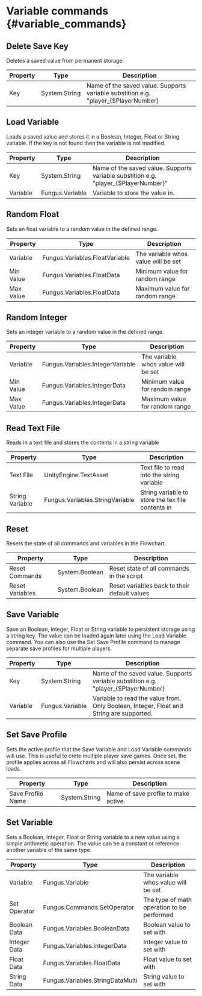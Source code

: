 # Variable commands {#variable_commands}

## Delete Save Key
Deletes a saved value from permanent storage.

Property | Type | Description
 --- | --- | ---
Key | System.String | Name of the saved value. Supports variable substition e.g. "player_{$PlayerNumber}

## Load Variable
Loads a saved value and stores it in a Boolean, Integer, Float or String variable. If the key is not found then the variable is not modified.

Property | Type | Description
 --- | --- | ---
Key | System.String | Name of the saved value. Supports variable substition e.g. "player_{$PlayerNumber}"
Variable | Fungus.Variable | Variable to store the value in.

## Random Float
Sets an float variable to a random value in the defined range.

Property | Type | Description
 --- | --- | ---
Variable | Fungus.Variables.FloatVariable | The variable whos value will be set
Min Value | Fungus.Variables.FloatData | Minimum value for random range
Max Value | Fungus.Variables.FloatData | Maximum value for random range

## Random Integer
Sets an integer variable to a random value in the defined range.

Property | Type | Description
 --- | --- | ---
Variable | Fungus.Variables.IntegerVariable | The variable whos value will be set
Min Value | Fungus.Variables.IntegerData | Minimum value for random range
Max Value | Fungus.Variables.IntegerData | Maximum value for random range

## Read Text File
Reads in a text file and stores the contents in a string variable

Property | Type | Description
 --- | --- | ---
Text File | UnityEngine.TextAsset | Text file to read into the string variable
String Variable | Fungus.Variables.StringVariable | String variable to store the tex file contents in

## Reset
Resets the state of all commands and variables in the Flowchart.

Property | Type | Description
 --- | --- | ---
Reset Commands | System.Boolean | Reset state of all commands in the script
Reset Variables | System.Boolean | Reset variables back to their default values

## Save Variable
Save an Boolean, Integer, Float or String variable to persistent storage using a string key. The value can be loaded again later using the Load Variable command. You can also use the Set Save Profile command to manage separate save profiles for multiple players.

Property | Type | Description
 --- | --- | ---
Key | System.String | Name of the saved value. Supports variable substition e.g. "player_{$PlayerNumber}
Variable | Fungus.Variable | Variable to read the value from. Only Boolean, Integer, Float and String are supported.

## Set Save Profile
Sets the active profile that the Save Variable and Load Variable commands will use. This is useful to crete multiple player save games. Once set, the profile applies across all Flowcharts and will also persist across scene loads.

Property | Type | Description
 --- | --- | ---
Save Profile Name | System.String | Name of save profile to make active.

## Set Variable
Sets a Boolean, Integer, Float or String variable to a new value using a simple arithmetic operation. The value can be a constant or reference another variable of the same type.

Property | Type | Description
 --- | --- | ---
Variable | Fungus.Variable | The variable whos value will be set
Set Operator | Fungus.Commands.SetOperator | The type of math operation to be performed
Boolean Data | Fungus.Variables.BooleanData | Boolean value to set with
Integer Data | Fungus.Variables.IntegerData | Integer value to set with
Float Data | Fungus.Variables.FloatData | Float value to set with
String Data | Fungus.Variables.StringDataMulti | String value to set with

